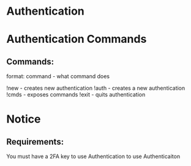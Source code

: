 # Authentication

# Authentication Commands

## Commands:
format: command - what command does

!new - creates new authentication
!auth - creates a new authentication
!cmds - exposes commands
!exit - quits authentication

# Notice

## Requirements:

You must have a 2FA key to use Authentication to use Authenticaiton
